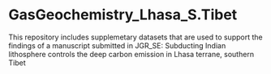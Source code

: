 # GasGeochemistry_Lhasa_S.Tibet
This repository includes supplemetary datasets that are used to support the findings of a manuscript submitted in JGR_SE: Subducting Indian lithosphere controls the deep carbon emission in Lhasa terrane, southern Tibet
